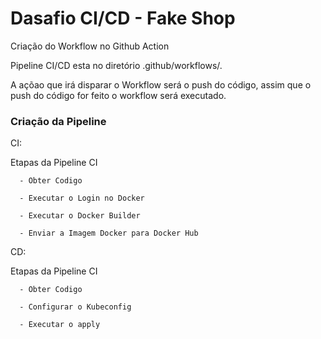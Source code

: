 # Dasafio CI/CD - Fake Shop

Criação do Workflow no Github Action

Pipeline CI/CD esta no diretório .github/workflows/.

A açõao que irá disparar o Workflow será o push do código, assim que o push do código for feito o workflow será executado.

### Criação da Pipeline 
 CI:

 Etapas da Pipeline CI

      - Obter Codigo

      - Executar o Login no Docker

      - Executar o Docker Builder

      - Enviar a Imagem Docker para Docker Hub

CD:

Etapas da Pipeline CI

      - Obter Codigo

      - Configurar o Kubeconfig

      - Executar o apply

